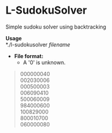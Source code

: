 # L-SudokuSolver
Simple sudoku solver using backtracking

  **Usage**  
   *./l-sudokusolver *filename*
    
 * **File format:**
   * A '0' is unknown.    
>000000040  
>002030006  
>000500003  
006090410  
500060009  
984000600  
100829000  
800010700  
060000080  
